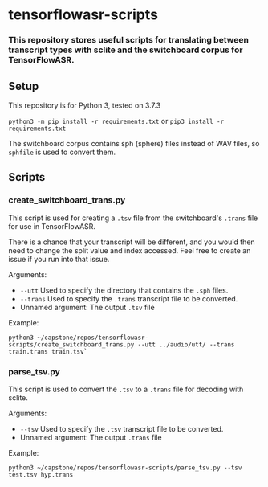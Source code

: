 # tensorflowasr-scripts
### This repository stores useful scripts for translating between transcript types with sclite and the switchboard corpus for TensorFlowASR.

## Setup

This repository is for Python 3, tested on 3.7.3

`python3 -m pip install -r requirements.txt`
or
`pip3 install -r requirements.txt`

The switchboard corpus contains sph (sphere) files instead of WAV files, so `sphfile` is used to convert them.

## Scripts
### create_switchboard_trans.py
This script is used for creating a `.tsv` file from the switchboard's `.trans` file for use in TensorFlowASR.

There is a chance that your transcript will be different, and you would then need to change the split value and index accessed. Feel free to create an issue if you run into that issue.

Arguments:
- `--utt` Used to specify the directory that contains the `.sph` files.
- `--trans` Used to specify the `.trans` transcript file to be converted.
- Unnamed argument: The output `.tsv` file

Example:
```
python3 ~/capstone/repos/tensorflowasr-scripts/create_switchboard_trans.py --utt ../audio/utt/ --trans train.trans train.tsv`
```

### parse_tsv.py
This script is used to convert the `.tsv` to a `.trans` file for decoding with sclite.

Arguments:
- `--tsv` Used to specify the `.tsv` transcript file to be converted.
- Unnamed argument: The output `.trans` file


Example:
```
python3 ~/capstone/repos/tensorflowasr-scripts/parse_tsv.py --tsv test.tsv hyp.trans
```
